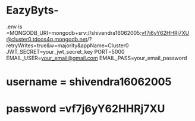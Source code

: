 # EazyByts-

.env is =MONGODB_URI=mongodb+srv://shivendra16062005:vf7j6yY62HHRj7XU@cluster0.tdoos4q.mongodb.net/?retryWrites=true&w=majority&appName=Cluster0
JWT_SECRET=your_jwt_secret_key
PORT=5000
EMAIL_USER=your_email@gmail.com
EMAIL_PASS=your_email_password



# username = shivendra16062005
# password =vf7j6yY62HHRj7XU

